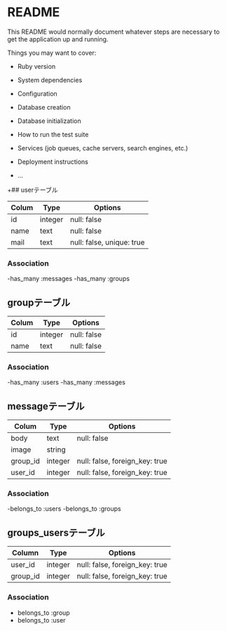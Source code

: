 # README

This README would normally document whatever steps are necessary to get the
application up and running.

Things you may want to cover:

* Ruby version

* System dependencies

* Configuration

* Database creation

* Database initialization

* How to run the test suite

* Services (job queues, cache servers, search engines, etc.)

* Deployment instructions

* ...

+## userテーブル

|Colum|Type|Options|
|-----|----|-------|
|id|integer|null: false|
|name|text|null: false|
|mail|text|null: false, unique: true|

### Association
-has_many :messages 
-has_many :groups 


## groupテーブル

|Colum|Type|Options|
|-----|----|-------|
|id|integer|null: false|
|name|text|null: false|

### Association
-has_many :users 
-has_many :messages 


## messageテーブル

|Colum|Type|Options|
|-----|----|-------|
|body|text|null: false|
|image|string|
|group_id|integer|null: false, foreign_key: true|
|user_id|integer|null: false, foreign_key: true|

### Association
-belongs_to :users
-belongs_to :groups 



## groups_usersテーブル

|Column|Type|Options|
|------|----|-------|
|user_id|integer|null: false, foreign_key: true|
|group_id|integer|null: false, foreign_key: true|

### Association
- belongs_to :group
- belongs_to :user